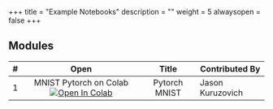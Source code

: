 +++
title = "Example Notebooks"
description = ""
weight = 5
alwaysopen = false
+++

## Modules

| # | Open | Title | Contributed By |
| :-----: | :-----: | :-------------------------------------------------: | ------------------------------------------------- |
| 1 | MNIST Pytorch on Colab [![Open In Colab](https://colab.research.google.com/assets/colab-badge.svg)](https://colab.research.google.com/github/rpi-techfundamentals/fall2018-materials/blob/master/10-deep-learning/04-pytorch-mnist.ipynb) | Pytorch MNIST | Jason Kuruzovich |
